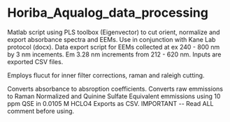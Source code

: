 # Horiba_Aqualog_data_processing
Matlab script using PLS toolbox (Eigenvector) to cut orient, normalize and export absorbance spectra and EEMs.
Use in conjunction with Kane Lab protocol (docx).
Data export script for EEMs collected at ex 240 - 800 nm by 3 nm incements. Em 3.28 nm increments from 212 - 620 nm.
Inputs are exported CSV files. 

Employs flucut for inner filter corrections, raman and raleigh cutting.

Converts absorbance to absroption coefficients. 
Converts raw emmissions to Raman Normalized and Quinine Sulfate Equivalent emmissions using 10 ppm QSE in 0.0105 M HCLO4
Exports as CSV.
IMPORTANT -- Read ALL comment before using.


